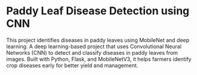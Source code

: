 # Paddy Leaf Disease Detection using CNN
This project identifies diseases in paddy leaves using MobileNet and deep learning.
A deep learning-based project that uses Convolutional Neural Networks (CNN) to detect and classify diseases in paddy leaves from images. Built with Python, Flask, and MobileNetV3, it helps farmers identify crop diseases early for better yield and management.
